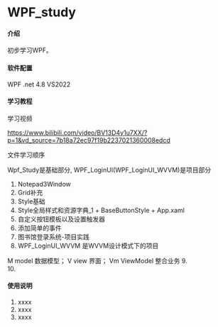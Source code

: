 # WPF_study

#### 介绍
初步学习WPF。


#### 软件配置
WPF 
.net 4.8
VS2022

#### 学习教程
学习视频

https://www.bilibili.com/video/BV13D4y1u7XX/?p=1&vd_source=7b18a72ec97f19b2237021360008edcd

文件学习顺序

Wpf_Study是基础部分,
WPF_LoginUI(WPF_LoginUI_WVVM)是项目部分
1.  Notepad3Window
2.  Grid补充
3.  Style基础
4.  Style全局样式和资源字典_1 + BaseButtonStyle + App.xaml
5.  自定义按钮模板以及设置触发器
6.  添加简单的事件
7.  图书馆登录系统-项目实践
8.  WPF_LoginUI_WVVM 是WVVM设计模式下的项目 

M model 数据模型； V view 界面； Vm ViewModel 整合业务
9.  
10.  

#### 使用说明

1.  xxxx
2.  xxxx
3.  xxxx




